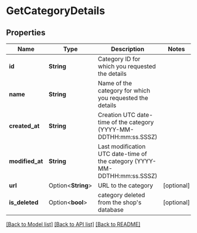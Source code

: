 # GetCategoryDetails

## Properties

Name | Type | Description | Notes
------------ | ------------- | ------------- | -------------
**id** | **String** | Category ID for which you requested the details | 
**name** | **String** | Name of the category for which you requested the details | 
**created_at** | **String** | Creation UTC date-time of the category (YYYY-MM-DDTHH:mm:ss.SSSZ) | 
**modified_at** | **String** | Last modification UTC date-time of the category (YYYY-MM-DDTHH:mm:ss.SSSZ) | 
**url** | Option<**String**> | URL to the category | [optional]
**is_deleted** | Option<**bool**> | category deleted from the shop's database | [optional]

[[Back to Model list]](../README.md#documentation-for-models) [[Back to API list]](../README.md#documentation-for-api-endpoints) [[Back to README]](../README.md)


